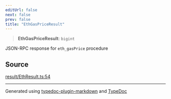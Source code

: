 ```yaml
---
editUrl: false
next: false
prev: false
title: "EthGasPriceResult"
---
```


> **EthGasPriceResult**: `bigint`

JSON-RPC response for `eth_gasPrice` procedure

## Source

[result/EthResult.ts:54](https://github.com/evmts/tevm-monorepo/blob/main/packages/actions-types/src/result/EthResult.ts#L54)

***
Generated using [typedoc-plugin-markdown](https://www.npmjs.com/package/typedoc-plugin-markdown) and [TypeDoc](https://typedoc.org/)
